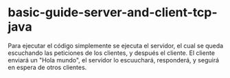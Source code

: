 # basic-guide-server-and-client-tcp-java
Para ejecutar el código simplemente se ejecuta el servidor, el cual se queda escuchando las peticiones de los clientes, y después el cliente. El cliente enviará un "Hola mundo", el servidor lo escuuchará, responderá, y seguirá en espera de otros clientes.
